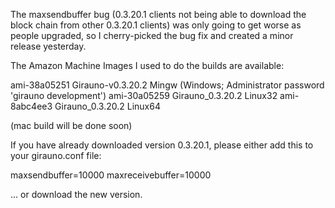 The maxsendbuffer bug (0.3.20.1 clients not being able to download the block chain from other 0.3.20.1 clients) was only going to get
worse as people upgraded, so I cherry-picked the bug fix and created a minor release yesterday.

The Amazon Machine Images I used to do the builds are available:

  ami-38a05251   Girauno-v0.3.20.2 Mingw    (Windows; Administrator password 'girauno development')
  ami-30a05259   Girauno_0.3.20.2 Linux32
  ami-8abc4ee3   Girauno_0.3.20.2 Linux64

(mac build will be done soon)

If you have already downloaded version 0.3.20.1, please either add this to your girauno.conf file:

  maxsendbuffer=10000
  maxreceivebuffer=10000

... or download the new version.
